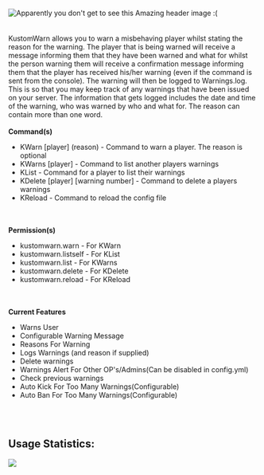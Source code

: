 <br />
<img src="http://i.imgur.com/LUoONeD.png" alt="Apparently you don't get to see this Amazing header image :( " ></img>
<br /><br /><br />
KustomWarn allows you to warn a misbehaving player whilst stating the reason for the warning. The player that is being warned will receive a message informing them that they have been warned and what for whilst the person warning them will receive a confirmation message informing them that the player has received his/her warning (even if the command is sent from the console). The warning will then be logged to Warnings.log. This is so that you may keep track of any warnings that have been issued on your server. The information that gets logged includes the date and time of the warning, who was warned by who and what for. The reason can contain more than one word.<br /><br />
<strong>Command(s)</strong>
<ul>
<li title="For warning a player" >KWarn [player] (reason) - Command to warn a player. The reason is optional</li>
<li title="For listing another players warnings" >KWarns [player] - Command to list another players warnings</li>
<li title="For players to list their warnings" >KList - Command for a player to list their warnings</li>
<li title="For deleting a players warning(s)" >KDelete [player] [warning number] - Command to delete a players warnings</li>
<li title="For reloading the config file" >KReload - Command to reload the config file</li>
</ul>
<br /><br />
<strong>Permission(s)</strong>
<ul>
<li title="Allows use of the KWarn command" >kustomwarn.warn - For KWarn</li>
<li title="Allows use of the KList command" >kustomwarn.listself - For KList</li>
<li title="Allows use of the KWarns command" >kustomwarn.list - For KWarns</li>
<li title="Allows use of the KDelete command" >kustomwarn.delete - For KDelete</li>
<li title="Allows use of the KReload command" >kustomwarn.reload - For KReload</li>
</ul>
<br /><br />
<strong>Current Features</strong>
<ul>
<li>Warns User</li>
<li>Configurable Warning Message</li>
<li>Reasons For Warning</li>
<li>Logs Warnings (and reason if supplied)</li>
<li>Delete warnings</li>
<li>Warnings Alert For Other OP's/Admins(Can be disabled in config.yml)</li>
<li>Check previous warnings</li>
<li>Auto Kick For Too Many Warnings(Configurable)</li>
<li>Auto Ban For Too Many Warnings(Configurable)</li>
</ul>
<br /><br />
<h2>Usage Statistics:</h2>
<img src="http://api.mcstats.org/plugin-preview/Kustom+Warn.png" >